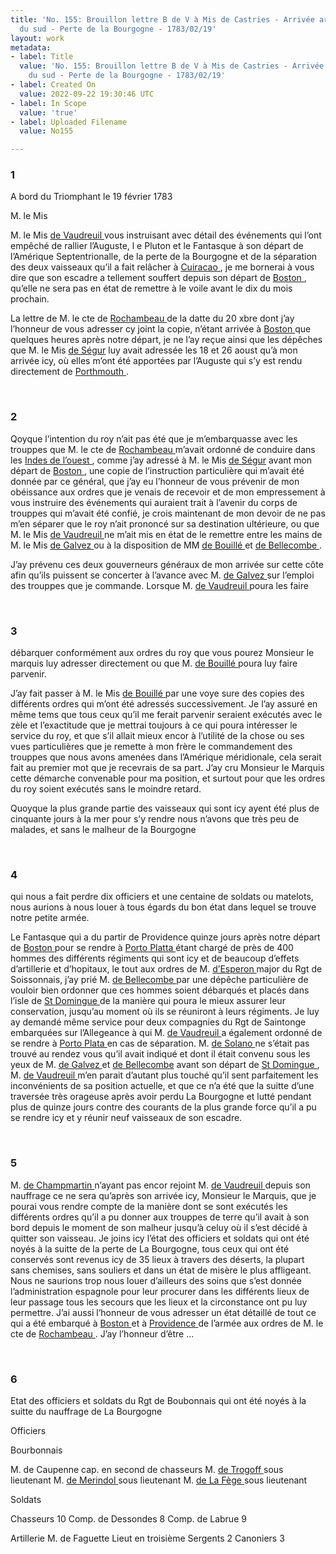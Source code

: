 ```yaml
---
title: 'No. 155: Brouillon lettre B de V à Mis de Castries - Arrivée armée en Amérique
  du sud - Perte de la Bourgogne - 1783/02/19'
layout: work
metadata:
- label: Title
  value: 'No. 155: Brouillon lettre B de V à Mis de Castries - Arrivée armée en Amérique
    du sud - Perte de la Bourgogne - 1783/02/19'
- label: Created On
  value: 2022-09-22 19:30:46 UTC
- label: In Scope
  value: 'true'
- label: Uploaded Filename
  value: No155

---
```

<div class="pages">
<div id="page-32573584">
<h3><a name="page-32573584">1</a></h3>
<div class="page-content">
<p>A bord du Triomphant le 19 février 1783</p>
<p>M. le Mis</p>
<p>M. le Mis <a href="../subjects/32162848" title="Louis-Philippe de Rigaud, marquis de Vaudreuil; 1724-1802"> de Vaudreuil </a> vous instruisant avec détail <span class="line-break"> </span>des événements qui l’ont empêché de rallier l’Auguste, l<span class="line-break"> </span>e Pluton et le Fantasque à son départ de l’Amérique <span class="line-break"> </span>Septentrionalle, de la perte de la Bourgogne et de <span class="line-break"> </span>la séparation des deux vaisseaux qu’il a fait relâcher <span class="line-break"> </span>à <a href="../subjects/32163082" title="Curaçao"> Cuiracao </a>, je me bornerai à vous dire que son escadre <span class="line-break"> </span>a tellement souffert depuis son départ de <a href="../subjects/32162836" title=" Boston, Masssachusetts"> Boston </a>, qu’elle ne <span class="line-break"> </span>sera pas en état de remettre à le voile avant le dix <span class="line-break"> </span>du mois prochain.</p>
<p>La lettre de M. le cte de <a href="../subjects/32166229" title="Jean-Baptiste Donatien de Vimeur de Rochambeau; 1725-1807"> Rochambeau </a> de la datte du <span class="line-break"> </span>20 xbre dont j’ay l’honneur de vous adresser cy joint la <span class="line-break"> </span>copie, n’étant arrivée à <a href="../subjects/32162836" title=" Boston, Masssachusetts"> Boston </a> que quelques heures <span class="line-break"> </span>après notre départ, je ne l’ay reçue ainsi que les dépêches <span class="line-break"> </span>que M. le Mis <a href="../subjects/32163075" title="Philippe Henri, marquis de Ségur; 1724-1801">de Ségur</a> luy avait adressée les 18 et 26 <span class="line-break"> </span>aoust qu’à mon arrivée icy, où elles m’ont été apportées par <span class="line-break"> </span>l’Auguste qui s’y est rendu directement de <a href="../subjects/32166207" title="Portsmouth, New Hampshire">Porthmouth </a>.</p>
</div>
</div>
<br />
<div id="page-32573585">
<h3><a name="page-32573585">2</a></h3>
<div class="page-content">
<p>Qoyque l’intention du roy n’ait pas été que je <span class="line-break"> </span>m’embarquasse avec les trouppes que M. le cte de <span class="line-break"> </span><a href="../subjects/32166229" title="Jean-Baptiste Donatien de Vimeur de Rochambeau; 1725-1807"> Rochambeau </a> m’avait ordonné de conduire dans les <span class="line-break"> </span><a href="../subjects/32162894" title="The West Indies"> Indes de l’ouest </a>, comme j’ay adressé à M. le Mis <a href="../subjects/32163075" title="Philippe Henri, marquis de Ségur; 1724-1801"> de Ségur</a>  avant mon départ de <a href="../subjects/32162836" title=" Boston, Masssachusetts"> Boston </a>, une copie de <span class="line-break"> </span>l’instruction particulière qui m’avait été donnée par <span class="line-break"> </span>ce général, que j’ay eu l’honneur de vous prévenir <span class="line-break"> </span>de mon obéissance aux ordres que je venais de recevoir <span class="line-break"> </span>et de mon empressement à vous instruire des événements <span class="line-break"> </span>qui auraient trait à l’avenir du corps de trouppes qui <span class="line-break"> </span>m’avait été confié, je crois maintenant de mon devoir <span class="line-break"> </span>de ne pas m’en séparer que le roy n’ait prononcé sur sa <span class="line-break"> </span>destination ultérieure, ou que M. le Mis <a href="../subjects/32162848" title="Louis-Philippe de Rigaud, marquis de Vaudreuil; 1724-1802"> de Vaudreuil </a> <span class="line-break"> </span>ne m’ait mis en état de le remettre entre les mains de<span class="line-break"> </span>M. le Mis <a href="../subjects/32163084" title="Bernardo de Gálvez; 1746-1786"> de Galvez </a> ou à la disposition de MM <span class="line-break"> </span><a href="../subjects/32163080" title="François Claude Amour, Marquis de Bouillé; 1739-1800"> de Bouillé </a> et <a href="../subjects/32163081" title="Guillaume Léonard de Bellecombe; 1728-1792"> de Bellecombe </a>.</p>
<p>J’ay prévenu ces deux gouverneurs généraux de mon <span class="line-break"> </span>arrivée sur cette côte afin qu’ils puissent se concerter <span class="line-break"> </span>à l’avance  avec M. <a href="../subjects/32163084" title="Bernardo de Gálvez; 1746-1786"> de Galvez </a> sur l’emploi des trouppes <span class="line-break"> </span>que je commande. Lorsque M. <a href="../subjects/32162848" title="Louis-Philippe de Rigaud, marquis de Vaudreuil; 1724-1802"> de Vaudreuil </a> poura les faire </p>
</div>
</div>
<br />
<div id="page-32573586">
<h3><a name="page-32573586">3</a></h3>
<div class="page-content">
<p>débarquer conformément aux ordres du roy que vous pourez <span class="line-break"> </span>Monsieur le marquis luy adresser directement ou que <span class="line-break"> </span>M.  <a href="../subjects/32163080" title="François Claude Amour, Marquis de Bouillé; 1739-1800"> de Bouillé </a> poura luy faire parvenir.</p>
<p>J’ay fait passer à M. le Mis <a href="../subjects/32163080" title="François Claude Amour, Marquis de Bouillé; 1739-1800"> de Bouillé </a> par une voye sure<span class="line-break"> </span>des copies des différents ordres qui m’ont été adressés successivement. <span class="line-break"> </span>Je l’ay assuré en même tems que tous ceux qu’il me ferait <span class="line-break"> </span>parvenir seraient exécutés avec le zèle et l’exactitude <span class="line-break"> </span>que je mettrai toujours à ce qui poura intéresser le <span class="line-break"> </span>service du roy, et que s’il allait mieux encor à l’utilité de la <span class="line-break"> </span>chose ou ses vues particulières que je remette à mon frère <span class="line-break"> </span>le commandement des trouppes que nous avons amenées <span class="line-break"> </span>dans l’Amérique méridionale, cela serait fait au premier <span class="line-break"> </span>mot que je recevrais de sa part. J’ay cru Monsieur le <span class="line-break"> </span>Marquis cette démarche convenable pour ma position, et <span class="line-break"> </span>surtout pour que les ordres du roy soient exécutés sans le <span class="line-break"> </span>moindre retard.</p>
<p>Quoyque la plus grande partie des vaisseaux qui sont icy ayent <span class="line-break"> </span>été plus de cinquante jours à la mer pour s’y rendre nous <span class="line-break"> </span>n’avons que très peu de malades, et sans le malheur de la Bourgogne</p>
</div>
</div>
<br />
<div id="page-32573587">
<h3><a name="page-32573587">4</a></h3>
<div class="page-content">
<p>qui nous a fait perdre dix officiers et une centaine de soldats <span class="line-break"> </span>ou matelots, nous aurions à nous louer à tous égards du bon état <span class="line-break"> </span>dans lequel se trouve notre petite armée.</p>
<p>Le Fantasque qui a du partir de Providence quinze jours après notre <span class="line-break"> </span>départ de <a href="../subjects/32162836" title=" Boston, Masssachusetts"> Boston </a> pour se rendre à <a href="../subjects/32163089" title="Puerto Plata, Dominican Republic"> Porto Platta </a> étant chargé de près de 400 hommes <span class="line-break"> </span>des différents régiments qui sont icy et de beaucoup d’effets <span class="line-break"> </span>d’artillerie et d’hopitaux, le tout aux ordres de M. <a href="../subjects/32163087" title="d’Espeyron"> d’Esperon </a> major du <span class="line-break"> </span>Rgt de Soissonnais, j’ay prié M. <a href="../subjects/32163081" title="Guillaume Léonard de Bellecombe; 1728-1792"> de Bellecombe </a> par une dépêche <span class="line-break"> </span>particulière de vouloir bien ordonner que ces hommes soient <span class="line-break"> </span>débarqués et placés dans l’isle de <a href="../subjects/32162964" title="Saint-Domingue"> St Domingue </a> de la manière <span class="line-break"> </span>qui poura le mieux assurer leur conservation, jusqu’au <span class="line-break"> </span>moment où ils se réuniront à leurs régiments. Je luy ay <span class="line-break"> </span>demandé même service pour deux compagnies du Rgt de Saintonge <span class="line-break"> </span>embarquées sur l’Allegeance à qui M. <a href="../subjects/32162848" title="Louis-Philippe de Rigaud, marquis de Vaudreuil; 1724-1802"> de Vaudreuil </a> a également <span class="line-break"> </span>ordonné de se rendre à <a href="../subjects/32163089" title="Puerto Plata, Dominican Republic"> Porto Plata </a> en cas de séparation. <span class="line-break"> </span>M. <a href="../subjects/32163090" title="José Solano y Bote; 1726-1806"> de Solano </a> ne s’était pas trouvé au rendez vous qu’il avait <span class="line-break"> </span>indiqué et dont il était convenu sous les yeux de M. <a href="../subjects/32163084" title="Bernardo de Gálvez; 1746-1786"> de Galvez </a><span class="line-break"> </span>et <a href="../subjects/32163081" title="Guillaume Léonard de Bellecombe; 1728-1792"> de Bellecombe</a> avant son départ de <a href="../subjects/32162964" title="Saint-Domingue"> St Domingue </a>, M. <a href="../subjects/32162848" title="Louis-Philippe de Rigaud, marquis de Vaudreuil; 1724-1802"> de Vaudreuil </a><span class="line-break"> </span>m’en parait d’autant plus touché qu’il sent parfaitement <span class="line-break"> </span>les inconvénients de sa position actuelle, et que ce n’a été <span class="line-break"> </span>que la suitte d’une traversée très orageuse après avoir perdu <span class="line-break"> </span>La Bourgogne et lutté pendant plus de quinze jours contre <span class="line-break"> </span>des courants de la plus grande force qu’il a pu se rendre icy et <span class="line-break"> </span>y réunir neuf vaisseaux de son escadre. <span class="line-break"> </span></p>
</div>
</div>
<br />
<div id="page-32573588">
<h3><a name="page-32573588">5</a></h3>
<div class="page-content">
<p>M. <a href="../subjects/32163078" title="Pierre Joseph François Samson de Champmartin"> de Champmartin </a> n’ayant pas encor rejoint M. <a href="../subjects/32162848" title="Louis-Philippe de Rigaud, marquis de Vaudreuil; 1724-1802"> de Vaudreuil </a> <span class="line-break"> </span>depuis son nauffrage ce ne sera qu’après son arrivée icy, Monsieur <span class="line-break"> </span>le Marquis, que je pourai vous rendre compte de la manière dont <span class="line-break"> </span>se sont exécutés les différents ordres qu’il a pu donner aux trouppes <span class="line-break"> </span>de terre qu’il avait à son bord depuis le moment de son malheur <span class="line-break"> </span>jusqu’à celuy où il s’est décidé à quitter son vaisseau. <span class="line-break"> </span>Je joins icy l’état des officiers et soldats qui ont été noyés à la <span class="line-break"> </span>suitte de la perte de La Bourgogne, tous ceux qui ont été conservés <span class="line-break"> </span>sont revenus icy de 35 lieux à travers des déserts, la plupart <span class="line-break"> </span>sans chemises, sans souliers et dans un état de misère le plus <span class="line-break"> </span>affligeant. Nous ne saurions trop nous louer d’ailleurs des soins <span class="line-break"> </span>que s’est donnée l’administration espagnole pour leur procurer <span class="line-break"> </span>dans les différents lieux de leur passage tous les secours que les lieux <span class="line-break"> </span>et la circonstance ont pu luy permettre. <span class="line-break"> </span>J’ai aussi l’honneur de vous adresser un état détaillé de tout ce qui a <span class="line-break"> </span>été embarqué à <a href="../subjects/32162836" title=" Boston, Masssachusetts"> Boston </a> et à <a href="../subjects/32162951" title="Providence, Rhode Island"> Providence </a> de l’armée aux ordres de <span class="line-break"> </span>M. le cte de <a href="../subjects/32166229" title="Jean-Baptiste Donatien de Vimeur de Rochambeau; 1725-1807"> Rochambeau </a>. <span class="line-break"> </span>J’ay l’honneur d’être ... </p>
</div>
</div>
<br />
<div id="page-32573589">
<h3><a name="page-32573589">6</a></h3>
<div class="page-content">
<p>Etat des officiers et soldats du Rgt de Boubonnais qui ont été noyés à la suitte du nauffrage de La Bourgogne</p>
<p>Officiers</p>
<p>Bourbonnais</p>
<p>M. de Caupenne cap. en second de chasseurs <span class="line-break"> </span>M. <a href="../subjects/32163092" title=" de Trogoff "> de Trogoff </a> sous lieutenant <span class="line-break"> </span>M. <a href="../subjects/32163093" title="de Mérindol"> de Merindol </a> sous lieutenant <span class="line-break"> </span>M. <a href="../subjects/32163094" title="de la Faige "> de La Fège </a> sous lieutenant</p>
<p>Soldats</p>
<p>Chasseurs                                              10 <span class="line-break"> </span>Comp. de Dessondes                              8 <span class="line-break"> </span>Comp. de Labrue                                    9</p>
<p>Artillerie <span class="line-break"> </span>M. de Faguette Lieut en troisième <span class="line-break"> </span>Sergents                                                  2 <span class="line-break"> </span>Canoniers                                               3 <span class="line-break"> </span></p>
</div>
</div>
<br />
</div>
